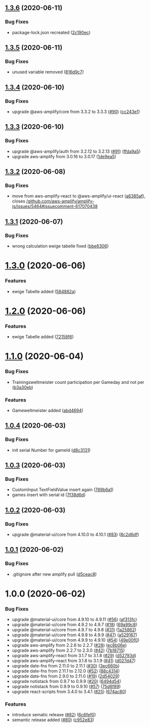 ## [1.3.6](https://github.com/JohannesKonings/fff-badminton/compare/v1.3.5...v1.3.6) (2020-06-11)


### Bug Fixes

* package-lock.json recreated ([2c190ec](https://github.com/JohannesKonings/fff-badminton/commit/2c190ec2047a2fa42353234d8ffc237b3a917036))

## [1.3.5](https://github.com/JohannesKonings/fff-badminton/compare/v1.3.4...v1.3.5) (2020-06-11)


### Bug Fixes

* unused variable removed ([816d9c7](https://github.com/JohannesKonings/fff-badminton/commit/816d9c7f83df4d71821c84699253e82d2bb058ed))

## [1.3.4](https://github.com/JohannesKonings/fff-badminton/compare/v1.3.3...v1.3.4) (2020-06-10)


### Bug Fixes

* upgrade @aws-amplify/core from 3.3.2 to 3.3.3 ([#90](https://github.com/JohannesKonings/fff-badminton/issues/90)) ([cc243e1](https://github.com/JohannesKonings/fff-badminton/commit/cc243e149322affd42401adae1445dc8845b451e))

## [1.3.3](https://github.com/JohannesKonings/fff-badminton/compare/v1.3.2...v1.3.3) (2020-06-10)


### Bug Fixes

* upgrade @aws-amplify/auth from 3.2.12 to 3.2.13 ([#91](https://github.com/JohannesKonings/fff-badminton/issues/91)) ([ffda9a5](https://github.com/JohannesKonings/fff-badminton/commit/ffda9a579b104b0fd196271ddc4bbaff0f5e298f))
* upgrade aws-amplify from 3.0.16 to 3.0.17 ([1de9ea5](https://github.com/JohannesKonings/fff-badminton/commit/1de9ea55be85e87e60972b4d3858f635c583dfde))

## [1.3.2](https://github.com/JohannesKonings/fff-badminton/compare/v1.3.1...v1.3.2) (2020-06-08)


### Bug Fixes

* move from aws-amplify-react to  @aws-amplify/ui-react ([a6385af](https://github.com/JohannesKonings/fff-badminton/commit/a6385af9a543628595dc07b95e0ba5b326e28e67)), closes [/github.com/aws-amplify/amplify-js/issues/5464#issuecomment-617070438](https://github.com//github.com/aws-amplify/amplify-js/issues/5464/issues/issuecomment-617070438)

## [1.3.1](https://github.com/JohannesKonings/fff-badminton/compare/v1.3.0...v1.3.1) (2020-06-07)


### Bug Fixes

* wrong calculation ewige tabelle fixed ([bbe6306](https://github.com/JohannesKonings/fff-badminton/commit/bbe63065870968e4fd3b1a076e36b51844ebe489))

# [1.3.0](https://github.com/JohannesKonings/fff-badminton/compare/v1.2.0...v1.3.0) (2020-06-06)


### Features

* ewige Tabelle added ([584882a](https://github.com/JohannesKonings/fff-badminton/commit/584882a9c8dedb372311723e1b84b1696455bcaa))

# [1.2.0](https://github.com/JohannesKonings/fff-badminton/compare/v1.1.0...v1.2.0) (2020-06-06)


### Features

* ewige Tabelle added ([72158f6](https://github.com/JohannesKonings/fff-badminton/commit/72158f61de08fc7c1bf4ce0832422fe6a8e09f09))

# [1.1.0](https://github.com/JohannesKonings/fff-badminton/compare/v1.0.4...v1.1.0) (2020-06-04)


### Bug Fixes

* Trainingsweltmeister count participation per Gameday and not per ([b3a30eb](https://github.com/JohannesKonings/fff-badminton/commit/b3a30ebeb9e2f7f91fc1182a5cc4cfc0110cf1bc))


### Features

* Gameweltmeister added ([abd4694](https://github.com/JohannesKonings/fff-badminton/commit/abd4694770c4c92c7301bbdcc4a8913b6b30c94b))

## [1.0.4](https://github.com/JohannesKonings/fff-badminton/compare/v1.0.3...v1.0.4) (2020-06-03)


### Bug Fixes

* init serial Number for gameId ([d8c3131](https://github.com/JohannesKonings/fff-badminton/commit/d8c313188426f89d775df5e9cddec055be672911))

## [1.0.3](https://github.com/JohannesKonings/fff-badminton/compare/v1.0.2...v1.0.3) (2020-06-03)


### Bug Fixes

* CustomInput TextFieldValue insert again ([789b6a1](https://github.com/JohannesKonings/fff-badminton/commit/789b6a19b95d2295fe53fe29836e6626bfd0076d))
* games insert with serial id ([7f38d6d](https://github.com/JohannesKonings/fff-badminton/commit/7f38d6df0acdcf353bdade5cd369f8fae1dd42df))

## [1.0.2](https://github.com/JohannesKonings/fff-badminton/compare/v1.0.1...v1.0.2) (2020-06-03)


### Bug Fixes

* upgrade @material-ui/core from 4.10.0 to 4.10.1 ([#83](https://github.com/JohannesKonings/fff-badminton/issues/83)) ([8c2d6df](https://github.com/JohannesKonings/fff-badminton/commit/8c2d6df6a5e8a6a41e25c99a592e15e491c1e641))

## [1.0.1](https://github.com/JohannesKonings/fff-badminton/compare/v1.0.0...v1.0.1) (2020-06-02)


### Bug Fixes

* .gitignore after new amplify pull ([d5ceac8](https://github.com/JohannesKonings/fff-badminton/commit/d5ceac88d63d540b313c76e6a05b78adae603539))

# 1.0.0 (2020-06-02)


### Bug Fixes

* upgrade @material-ui/core from 4.9.10 to 4.9.11 ([#56](https://github.com/JohannesKonings/fff-badminton/issues/56)) ([af313fc](https://github.com/JohannesKonings/fff-badminton/commit/af313fc074dc26f182705b9394af2841d119c518))
* upgrade @material-ui/core from 4.9.2 to 4.9.7 ([#18](https://github.com/JohannesKonings/fff-badminton/issues/18)) ([69a99c8](https://github.com/JohannesKonings/fff-badminton/commit/69a99c8e88ce98e525dac56adbbcde3bbbb54d30))
* upgrade @material-ui/core from 4.9.7 to 4.9.8 ([#31](https://github.com/JohannesKonings/fff-badminton/issues/31)) ([1a25862](https://github.com/JohannesKonings/fff-badminton/commit/1a258621a6dd6cafa419553eb915bc98b2eaba63))
* upgrade @material-ui/core from 4.9.8 to 4.9.9 ([#47](https://github.com/JohannesKonings/fff-badminton/issues/47)) ([a529167](https://github.com/JohannesKonings/fff-badminton/commit/a5291672ad14a1ff1f4be76e311069771725255f))
* upgrade @material-ui/core from 4.9.9 to 4.9.10 ([#54](https://github.com/JohannesKonings/fff-badminton/issues/54)) ([49e00f0](https://github.com/JohannesKonings/fff-badminton/commit/49e00f0fc617bccde37b2282264734e5f422b416))
* upgrade aws-amplify from 2.2.6 to 2.2.7 ([#28](https://github.com/JohannesKonings/fff-badminton/issues/28)) ([ec8b06e](https://github.com/JohannesKonings/fff-badminton/commit/ec8b06eaab4d8c8afc4b50518049e2af1d863e6c))
* upgrade aws-amplify from 2.2.7 to 2.3.0 ([#42](https://github.com/JohannesKonings/fff-badminton/issues/42)) ([7b18715](https://github.com/JohannesKonings/fff-badminton/commit/7b187155675f02a37acb6a9225adb22a28f14c69))
* upgrade aws-amplify-react from 3.1.7 to 3.1.8 ([#29](https://github.com/JohannesKonings/fff-badminton/issues/29)) ([d52793d](https://github.com/JohannesKonings/fff-badminton/commit/d52793d85d4e78d4aa2d3f855709bf006d841ec3))
* upgrade aws-amplify-react from 3.1.8 to 3.1.9 ([#41](https://github.com/JohannesKonings/fff-badminton/issues/41)) ([d027d47](https://github.com/JohannesKonings/fff-badminton/commit/d027d47ebe83b2ceb51a1eeca6f8f5b4095adbbb))
* upgrade date-fns from 2.11.0 to 2.11.1 ([#30](https://github.com/JohannesKonings/fff-badminton/issues/30)) ([3ec660b](https://github.com/JohannesKonings/fff-badminton/commit/3ec660bfa53fba6fcac32930f6a1b6435cf7261e))
* upgrade date-fns from 2.11.1 to 2.12.0 ([#52](https://github.com/JohannesKonings/fff-badminton/issues/52)) ([88c4314](https://github.com/JohannesKonings/fff-badminton/commit/88c4314ebb61f5df1df85101c3f21d6394cf610e))
* upgrade date-fns from 2.9.0 to 2.11.0 ([#19](https://github.com/JohannesKonings/fff-badminton/issues/19)) ([2d54029](https://github.com/JohannesKonings/fff-badminton/commit/2d5402934b48cdf73976ff6dd2b14bcb1f6478c5))
* upgrade notistack from 0.9.7 to 0.9.9 ([#20](https://github.com/JohannesKonings/fff-badminton/issues/20)) ([6494d54](https://github.com/JohannesKonings/fff-badminton/commit/6494d54b6ac3a406342ab71ba9554879ca7d89ce))
* upgrade notistack from 0.9.9 to 0.9.10 ([#57](https://github.com/JohannesKonings/fff-badminton/issues/57)) ([75d6f89](https://github.com/JohannesKonings/fff-badminton/commit/75d6f89ad0687c7cde3a5c56f6f471eabd21babf))
* upgrade react-scripts from 3.4.0 to 3.4.1 ([#25](https://github.com/JohannesKonings/fff-badminton/issues/25)) ([674ac80](https://github.com/JohannesKonings/fff-badminton/commit/674ac8086e126892112cf7a75b9134b2f24feb8c))


### Features

* introduce sematic release ([#82](https://github.com/JohannesKonings/fff-badminton/issues/82)) ([6c6fef0](https://github.com/JohannesKonings/fff-badminton/commit/6c6fef0b67f64f6427acdc475a2e003e7b85e677))
* semantic release added ([#80](https://github.com/JohannesKonings/fff-badminton/issues/80)) ([c952e83](https://github.com/JohannesKonings/fff-badminton/commit/c952e8316da069dbbb2d25242345793c3798a5ad))
